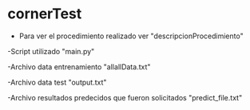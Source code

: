 # cornerTest


- Para ver el procedimiento realizado ver "descripcionProcedimiento"

-Script utilizado "main.py"

-Archivo data entrenamiento "allallData.txt"

-Archivo data test "output.txt"

-Archivo resultados predecidos que fueron solicitados "predict_file.txt"
